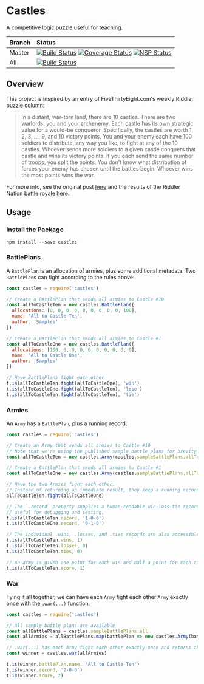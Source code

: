 # Castles

A competitive logic puzzle useful for teaching.

| Branch        | Status        |
| ------------- |:------------- |
| Master        | [![Build Status](https://travis-ci.org/ecowden/castles.png?branch=master)](https://travis-ci.org/ecowden/castles) [![Coverage Status](https://coveralls.io/repos/github/ecowden/castles/badge.svg?branch=master)](https://coveralls.io/github/ecowden/castles?branch=master) [![NSP Status](https://nodesecurity.io/orgs/ecowden/projects/5cff7ae1-a34a-49f7-bf18-f2b816180930/badge)](https://nodesecurity.io/orgs/ecowden/projects/5cff7ae1-a34a-49f7-bf18-f2b816180930) |
| All           | [![Build Status](https://travis-ci.org/ecowden/castles.png)](https://travis-ci.org/ecowden/castles) |

## Overview

This project is inspired by an entry of FiveThirtyEight.com's weekly Riddler puzzle column:

> In a distant, war-torn land, there are 10 castles. There are two warlords: you and your archenemy. Each castle has its own strategic value for a would-be conqueror. Specifically, the castles are worth 1, 2, 3, ..., 9, and 10 victory points. You and your enemy each have 100 soldiers to distribute, any way you like, to fight at any of the 10 castles. Whoever sends more soldiers to a given castle conquers that castle and wins its victory points. If you each send the same number of troops, you split the points. You don't know what distribution of forces your enemy has chosen until the battles begin. Whoever wins the most points wins the war.

For more info, see the original post [here](https://fivethirtyeight.com/features/can-you-rule-riddler-nation/) and the results of the Riddler Nation battle royale [here](https://fivethirtyeight.com/features/can-you-save-the-drowning-swimmer/).

## Usage

### Install the Package

```
npm install --save castles
```

### BattlePlans

A `BattlePlan` is an allocation of armies, plus some additional metadata. Two `BattlePlan`s can fight according to the rules above:

```javascript
const castles = require('castles')

// Create a BattlePlan that sends all armies to Castle #10
const allToCastleTen = new castles.BattlePlan({
  allocations: [0, 0, 0, 0, 0, 0, 0, 0, 0, 100],
  name: 'All to Castle Ten',
  author: 'Samples'
})

// Create a BattlePlan that sends all armies to Castle #1
const allToCastleOne = new castles.BattlePlan({
  allocations: [100, 0, 0, 0, 0, 0, 0, 0, 0, 0],
  name: 'All to Castle One',
  author: 'Samples'
})

// Have BattlePlans fight each other
t.is(allToCastleTen.fight(allToCastleOne), 'win')
t.is(allToCastleOne.fight(allToCastleTen), 'lose')
t.is(allToCastleTen.fight(allToCastleTen), 'tie')
```

### Armies

An `Army` has a `BattlePlan`, plus a running record:

```javascript
const castles = require('castles')

// Create an Army that sends all armies to Castle #10
// Note that we're using the published sample battle plans for brevity
const allToCastleTen = new castles.Army(castles.sampleBattlePlans.allToCastleTen)

// Create a BattlePlan that sends all armies to Castle #1
const allToCastleOne = new castles.Army(castles.sampleBattlePlans.allToCastleOne)

// Have the two Armies fight each other.
// Instead of returning an immediate result, they keep a running record.
allToCastleTen.fight(allToCastleOne)

// The `.record` property supplies a human-readable win-loss-tie record,
// useful for debugging and testing.
t.is(allToCastleTen.record, '1-0-0')
t.is(allToCastleOne.record, '0-1-0')

// The individual .wins, .losses, and .ties records are also accessible.
t.is(allToCastleTen.wins, 1)
t.is(allToCastleTen.losses, 0)
t.is(allToCastleTen.ties, 0)

// An army is given one point for each win and half a point for each tie
t.is(allToCastleTen.score, 1)
```

### War

Tying it all together, we can have each `Army` fight each other `Army` exactly once with the `.war(...)` function:

```javascript
const castles = require('castles')

// All sample battle plans are available
const allBattlePlans = castles.sampleBattlePlans.all
const allArmies = allBattlePlans.map(battlePlan => new castles.Army(battlePlan))

// .war(...) has each Army fight each other exactly once and returns the winner
const winner = castles.war(allArmies)

t.is(winner.battlePlan.name, 'All to Castle Ten')
t.is(winner.record, '2-0-0')
t.is(winner.score, 2)
```
